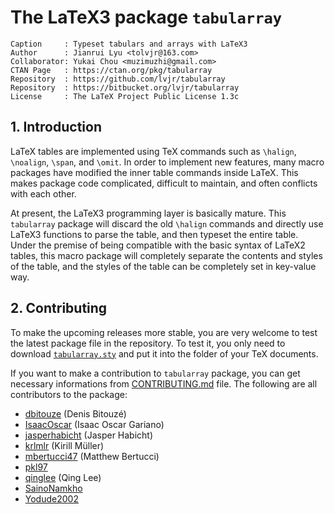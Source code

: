 # The LaTeX3 package `tabularray`

```
Caption     : Typeset tabulars and arrays with LaTeX3
Author      : Jianrui Lyu <tolvjr@163.com>
Collaborator: Yukai Chou <muzimuzhi@gmail.com>
CTAN Page   : https://ctan.org/pkg/tabularray
Repository  : https://github.com/lvjr/tabularray
Repository  : https://bitbucket.org/lvjr/tabularray
License     : The LaTeX Project Public License 1.3c
```

## 1\. Introduction

LaTeX tables are implemented using TeX commands such as `\halign`, `\noalign`, `\span`, and `\omit`.
In order to implement new features, many macro packages have modified the inner table commands inside LaTeX.
This makes package code complicated, difficult to maintain, and often conflicts with each other.

At present, the LaTeX3 programming layer is basically mature.
This `tabularray` package will discard the old `\halign` commands and directly use LaTeX3 functions to parse the table,
and then typeset the entire table.
Under the premise of being compatible with the basic syntax of LaTeX2 tables,
this macro package will completely separate the contents and styles of the table,
and the styles of the table can be completely set in key-value way.

## 2\. Contributing

To make the upcoming releases more stable, you are very welcome to test the latest package file in the repository.
To test it, you only need to download [`tabularray.sty`](https://github.com/lvjr/tabularray/raw/main/tabularray.sty)
and put it into the folder of your TeX documents.

If you want to make a contribution to `tabularray` package, you can get necessary informations from [CONTRIBUTING.md](https://github.com/lvjr/tabularray/blob/main/CONTRIBUTING.md) file.
The following are all contributors to the package:

  - [dbitouze](https://github.com/lvjr/tabularray/commits?author=dbitouze) (Denis Bitouzé)
  - [IsaacOscar](https://github.com/lvjr/tabularray/commits?author=IsaacOscar) (Isaac Oscar Gariano)
  - [jasperhabicht](https://github.com/lvjr/tabularray/commits?author=jasperhabicht) (Jasper Habicht)
  - [krlmlr](https://github.com/lvjr/tabularray/commits?author=krlmlr) (Kirill Müller)
  - [mbertucci47](https://github.com/lvjr/tabularray/commits?author=mbertucci47) (Matthew Bertucci)
  - [pkl97](https://github.com/lvjr/tabularray/commits?author=pkl97)
  - [qinglee](https://github.com/lvjr/tabularray/commits?author=qinglee) (Qing Lee)
  - [SainoNamkho](https://github.com/lvjr/tabularray/commits?author=SainoNamkho)
  - [Yodude2002](https://github.com/lvjr/tabularray/commits?author=Yodude2002)
